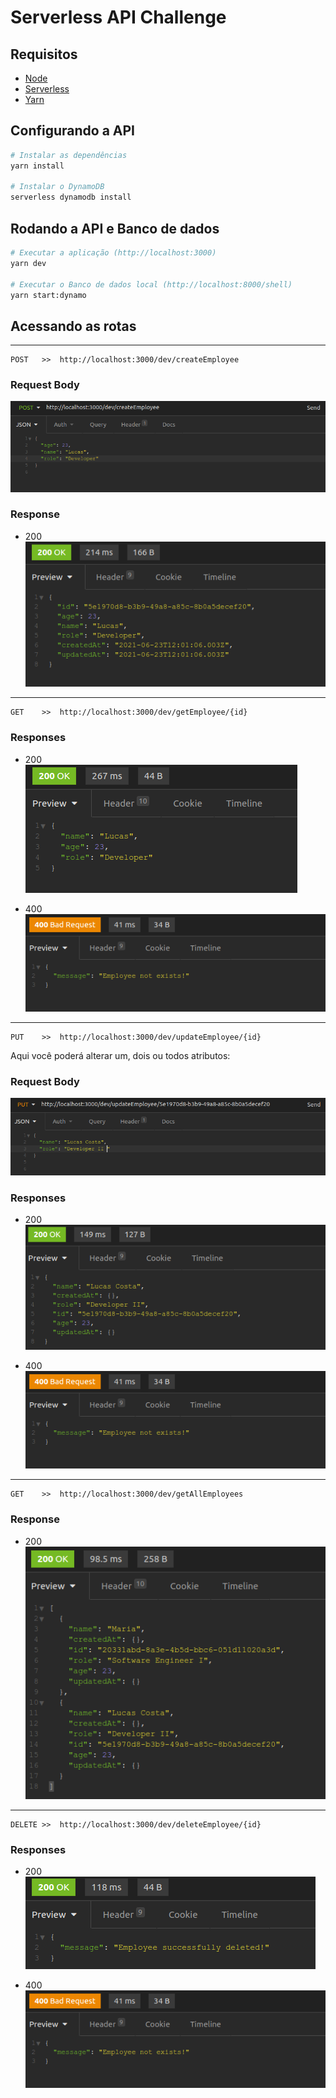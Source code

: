 # Serverless API Challenge

## Requisitos

* [Node](https://nodes.org)
* [Serverless](https://www.serverless.com/framework/docs/getting-started/)
* [Yarn](https://yarnpkg.com/)

## Configurando a API
```bash
# Instalar as dependências
yarn install

# Instalar o DynamoDB
serverless dynamodb install

```

## Rodando a API e Banco de dados
```bash
# Executar a aplicação (http://localhost:3000)
yarn dev

# Executar o Banco de dados local (http://localhost:8000/shell)
yarn start:dynamo

```

## Acessando as rotas
----
```
POST   >>  http://localhost:3000/dev/createEmployee
```
### Request Body

<img src="./screenshots/post-request.png"/>

### Response

* 200
<br><img src="./screenshots/post-response-200.png"/>
----
```
GET    >>  http://localhost:3000/dev/getEmployee/{id}
```
### Responses

* 200
<br><img src="./screenshots/get-response-200.png"/>

* 400
<br><img src="./screenshots/get-response-400.png"/>
----
```
PUT    >>  http://localhost:3000/dev/updateEmployee/{id}
```
Aqui você poderá alterar um, dois ou todos atributos:

### Request Body

<img src="./screenshots/put-request.png"/>

### Responses

* 200
<br><img src="./screenshots/put-response.png"/>

* 400
<br><img src="./screenshots/get-response-400.png"/>
----
```
GET    >>  http://localhost:3000/dev/getAllEmployees
```
### Response

* 200
<br><img src="./screenshots/getall-response.png"/>
----
```
DELETE >>  http://localhost:3000/dev/deleteEmployee/{id}
```
### Responses

* 200
<br><img src="./screenshots/delete-response.png"/>

* 400
<br><img src="./screenshots/get-response-400.png"/>
